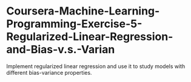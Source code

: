 # Coursera-Machine-Learning-Programming-Exercise-5-Regularized-Linear-Regression-and-Bias-v.s.-Varian
Implement regularized linear regression and use it to study models with different bias-variance properties.
